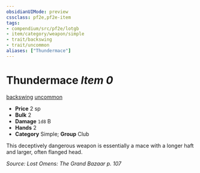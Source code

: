 ```yaml
---
obsidianUIMode: preview
cssclass: pf2e,pf2e-item
tags:
- compendium/src/pf2e/lotgb
- item/category/weapon/simple
- trait/backswing
- trait/uncommon
aliases: ["Thundermace"]
---
```

# Thundermace *Item 0*  
[backswing](/rules/traits/backswing.md)  [uncommon](/rules/traits/uncommon.md)  

- **Price** 2 sp
- **Bulk** 2
- **Damage** `1d8` B
- **Hands** 2
- **Category** Simple; **Group** Club 

This deceptively dangerous weapon is essentially a mace with a longer haft and larger, often flanged head.

*Source: Lost Omens: The Grand Bazaar p. 107*